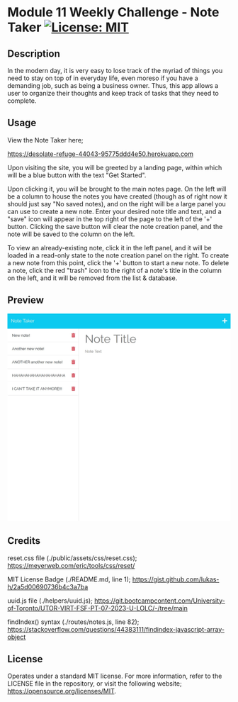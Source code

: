 # Module 11 Weekly Challenge - Note Taker [![License: MIT](https://img.shields.io/badge/License-MIT-yellow.svg)](https://opensource.org/licenses/MIT)

## Description

In the modern day, it is very easy to lose track of the myriad of things you need to stay on top of in everyday life, even moreso if you have a demanding job, such as being a business owner. Thus, this app allows a user to organize their thoughts and keep track of tasks that they need to complete.

## Usage

View the Note Taker here;

https://desolate-refuge-44043-95775ddd4e50.herokuapp.com

Upon visiting the site, you will be greeted by a landing page, within which will be a blue button with the text "Get Started".

Upon clicking it, you will be brought to the main notes page. On the left will be a column to house the notes you have created (though as of right now it should just say "No saved notes), and on the right will be a large panel you can use to create a new note. Enter your desired note title and text, and a "save" icon will appear in the top right of the page to the left of the '+' button. Clicking the save button will clear the note creation panel, and the note will be saved to the column on the left.

To view an already-existing note, click it in the left panel, and it will be loaded in a read-only state to the note creation panel on the right. To create a new note from this point, click the '+' button to start a new note. To delete a note, click the red "trash" icon to the right of a note's title in the column on the left, and it will be removed from the list & database.

## Preview

![Preview of Note Taker](./public/assets/images/challenge-11-website-preview.jpg)

## Credits

reset.css file (./public/assets/css/reset.css);
https://meyerweb.com/eric/tools/css/reset/

MIT License Badge (./README.md, line 1);
https://gist.github.com/lukas-h/2a5d00690736b4c3a7ba

uuid.js file (./helpers/uuid.js);
https://git.bootcampcontent.com/University-of-Toronto/UTOR-VIRT-FSF-PT-07-2023-U-LOLC/-/tree/main

findIndex() syntax (./routes/notes.js, line 82);
https://stackoverflow.com/questions/44383111/findindex-javascript-array-object

## License

Operates under a standard MIT license. For more information, refer to the LICENSE file in the repository, or visit the following website; https://opensource.org/licenses/MIT.